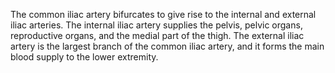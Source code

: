 The common iliac artery bifurcates to give rise to the internal and external iliac arteries. The internal iliac artery supplies the pelvis, pelvic organs, reproductive organs, and the medial part of the thigh. The external iliac artery is the largest branch of the common iliac artery, and it forms the main blood supply to the lower extremity.